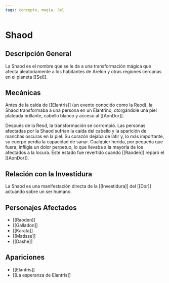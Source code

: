 ```yaml
---
tags: concepto, magia, Sel
---
```


# Shaod

## Descripción General
La Shaod es el nombre que se le da a una transformación mágica que afecta aleatoriamente a los habitantes de Arelon y otras regiones cercanas en el planeta [[Sel]].

## Mecánicas
Antes de la caída de [[Elantris]] (un evento conocido como la Reod), la Shaod transformaba a una persona en un Elantrino, otorgándole una piel plateada brillante, cabello blanco y acceso al [[AonDor]].

Después de la Reod, la transformación se corrompió. Las personas afectadas por la Shaod sufrían la caída del cabello y la aparición de manchas oscuras en la piel. Su corazón dejaba de latir y, lo más importante, su cuerpo perdía la capacidad de sanar. Cualquier herida, por pequeña que fuera, infligía un dolor perpetuo, lo que llevaba a la mayoría de los afectados a la locura. Este estado fue revertido cuando [[Raoden]] reparó el [[AonDor]].

## Relación con la Investidura
La Shaod es una manifestación directa de la [[Investidura]] del [[Dor]] actuando sobre un ser humano.

## Personajes Afectados
* [[Raoden]]
* [[Galladon]]
* [[Karata]]
* [[Matisse]]
* [[Dashe]]

## Apariciones
* [[Elantris]]
* [[La esperanza de Elantris]]
